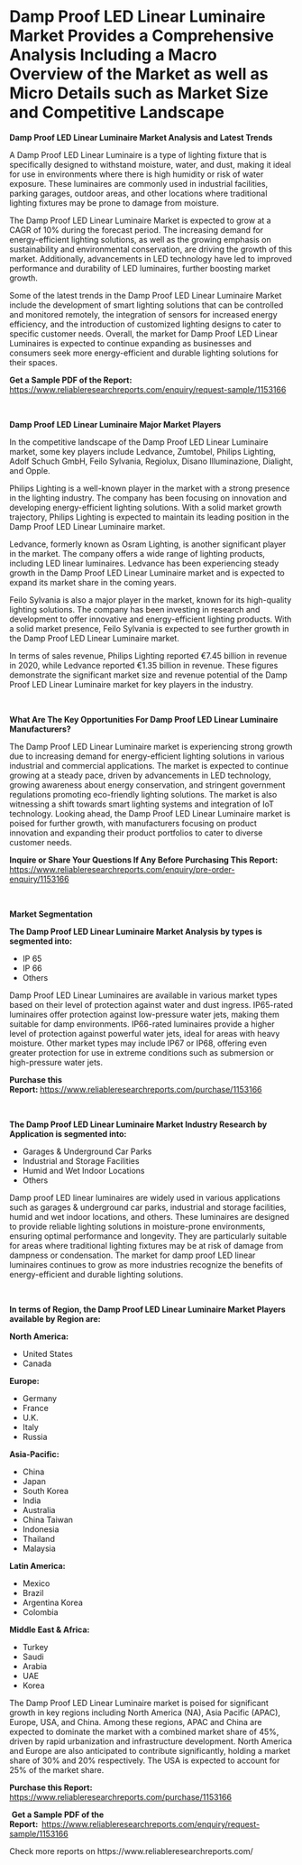 <p><h1>Damp Proof LED Linear Luminaire Market Provides a Comprehensive Analysis Including a Macro Overview of the Market as well as Micro Details such as Market Size and Competitive Landscape</h1></p><p><strong>Damp Proof LED Linear Luminaire Market Analysis and Latest Trends</strong></p>
<p><p>A Damp Proof LED Linear Luminaire is a type of lighting fixture that is specifically designed to withstand moisture, water, and dust, making it ideal for use in environments where there is high humidity or risk of water exposure. These luminaires are commonly used in industrial facilities, parking garages, outdoor areas, and other locations where traditional lighting fixtures may be prone to damage from moisture.</p><p>The Damp Proof LED Linear Luminaire Market is expected to grow at a CAGR of 10% during the forecast period. The increasing demand for energy-efficient lighting solutions, as well as the growing emphasis on sustainability and environmental conservation, are driving the growth of this market. Additionally, advancements in LED technology have led to improved performance and durability of LED luminaires, further boosting market growth.</p><p>Some of the latest trends in the Damp Proof LED Linear Luminaire Market include the development of smart lighting solutions that can be controlled and monitored remotely, the integration of sensors for increased energy efficiency, and the introduction of customized lighting designs to cater to specific customer needs. Overall, the market for Damp Proof LED Linear Luminaires is expected to continue expanding as businesses and consumers seek more energy-efficient and durable lighting solutions for their spaces.</p></p>
<p><strong>Get a Sample PDF of the Report:&nbsp;</strong> <a href="https://www.reliableresearchreports.com/enquiry/request-sample/1153166">https://www.reliableresearchreports.com/enquiry/request-sample/1153166</a></p>
<p>&nbsp;</p>
<p><strong>Damp Proof LED Linear Luminaire Major Market Players</strong></p>
<p><p>In the competitive landscape of the Damp Proof LED Linear Luminaire market, some key players include Ledvance, Zumtobel, Philips Lighting, Adolf Schuch GmbH, Feilo Sylvania, Regiolux, Disano Illuminazione, Dialight, and Opple. </p><p>Philips Lighting is a well-known player in the market with a strong presence in the lighting industry. The company has been focusing on innovation and developing energy-efficient lighting solutions. With a solid market growth trajectory, Philips Lighting is expected to maintain its leading position in the Damp Proof LED Linear Luminaire market.</p><p>Ledvance, formerly known as Osram Lighting, is another significant player in the market. The company offers a wide range of lighting products, including LED linear luminaires. Ledvance has been experiencing steady growth in the Damp Proof LED Linear Luminaire market and is expected to expand its market share in the coming years.</p><p>Feilo Sylvania is also a major player in the market, known for its high-quality lighting solutions. The company has been investing in research and development to offer innovative and energy-efficient lighting products. With a solid market presence, Feilo Sylvania is expected to see further growth in the Damp Proof LED Linear Luminaire market.</p><p>In terms of sales revenue, Philips Lighting reported €7.45 billion in revenue in 2020, while Ledvance reported €1.35 billion in revenue. These figures demonstrate the significant market size and revenue potential of the Damp Proof LED Linear Luminaire market for key players in the industry.</p></p>
<p>&nbsp;</p>
<p><strong>What Are The Key Opportunities For Damp Proof LED Linear Luminaire Manufacturers?</strong></p>
<p><p>The Damp Proof LED Linear Luminaire market is experiencing strong growth due to increasing demand for energy-efficient lighting solutions in various industrial and commercial applications. The market is expected to continue growing at a steady pace, driven by advancements in LED technology, growing awareness about energy conservation, and stringent government regulations promoting eco-friendly lighting solutions. The market is also witnessing a shift towards smart lighting systems and integration of IoT technology. Looking ahead, the Damp Proof LED Linear Luminaire market is poised for further growth, with manufacturers focusing on product innovation and expanding their product portfolios to cater to diverse customer needs.</p></p>
<p><strong>Inquire or Share Your Questions If Any Before Purchasing This Report:</strong> <a href="https://www.reliableresearchreports.com/enquiry/pre-order-enquiry/1153166">https://www.reliableresearchreports.com/enquiry/pre-order-enquiry/1153166</a></p>
<p>&nbsp;</p>
<p><strong>Market Segmentation</strong></p>
<p><strong>The Damp Proof LED Linear Luminaire Market Analysis by types is segmented into:</strong></p>
<p><ul><li>IP 65</li><li>IP 66</li><li>Others</li></ul></p>
<p><p>Damp Proof LED Linear Luminaires are available in various market types based on their level of protection against water and dust ingress. IP65-rated luminaires offer protection against low-pressure water jets, making them suitable for damp environments. IP66-rated luminaires provide a higher level of protection against powerful water jets, ideal for areas with heavy moisture. Other market types may include IP67 or IP68, offering even greater protection for use in extreme conditions such as submersion or high-pressure water jets.</p></p>
<p><strong>Purchase this Report:&nbsp;</strong><a href="https://www.reliableresearchreports.com/purchase/1153166">https://www.reliableresearchreports.com/purchase/1153166</a></p>
<p>&nbsp;</p>
<p><strong>The Damp Proof LED Linear Luminaire Market Industry Research by Application is segmented into:</strong></p>
<p><ul><li>Garages & Underground Car Parks</li><li>Industrial and Storage Facilities</li><li>Humid and Wet Indoor Locations</li><li>Others</li></ul></p>
<p><p>Damp proof LED linear luminaires are widely used in various applications such as garages & underground car parks, industrial and storage facilities, humid and wet indoor locations, and others. These luminaires are designed to provide reliable lighting solutions in moisture-prone environments, ensuring optimal performance and longevity. They are particularly suitable for areas where traditional lighting fixtures may be at risk of damage from dampness or condensation. The market for damp proof LED linear luminaires continues to grow as more industries recognize the benefits of energy-efficient and durable lighting solutions.</p></p>
<p>&nbsp;</p>
<p><strong>In terms of Region, the Damp Proof LED Linear Luminaire Market Players available by Region are:</strong></p>
<p>
    <p> <strong> North America: </strong>
        <ul>
            <li>United States</li>
            <li>Canada</li>
        </ul>
        </p> 
    <p> <strong> Europe: </strong>
        <ul>
            <li>Germany</li>
            <li>France</li>
            <li>U.K.</li>
            <li>Italy</li>
            <li>Russia</li>
        </ul>
        </p> 
    <p> <strong> Asia-Pacific: </strong>
        <ul>
            <li>China</li>
            <li>Japan</li>
            <li>South Korea</li>
            <li>India</li>
            <li>Australia</li>
            <li>China Taiwan</li>
            <li>Indonesia</li>
            <li>Thailand</li>
            <li>Malaysia</li>
        </ul>
        </p> 
    <p> <strong> Latin America: </strong>
        <ul>
            <li>Mexico</li>
            <li>Brazil</li>
            <li>Argentina Korea</li>
            <li>Colombia</li>
        </ul>
        </p> 
    <p> <strong> Middle East & Africa: </strong>
        <ul>
            <li>Turkey</li>
            <li>Saudi</li>
            <li>Arabia</li>
            <li>UAE</li>
            <li>Korea</li>
        </ul>
    </p>
    </p>
<p><p>The Damp Proof LED Linear Luminaire market is poised for significant growth in key regions including North America (NA), Asia Pacific (APAC), Europe, USA, and China. Among these regions, APAC and China are expected to dominate the market with a combined market share of 45%, driven by rapid urbanization and infrastructure development. North America and Europe are also anticipated to contribute significantly, holding a market share of 30% and 20% respectively. The USA is expected to account for 25% of the market share.</p></p>
<p><strong>Purchase this Report: </strong><a href="https://www.reliableresearchreports.com/purchase/1153166">https://www.reliableresearchreports.com/purchase/1153166</a></p>
<p>&nbsp;<strong>Get a Sample PDF of the Report:&nbsp;&nbsp;</strong><a href="https://www.reliableresearchreports.com/enquiry/request-sample/1153166">https://www.reliableresearchreports.com/enquiry/request-sample/1153166</a></p>
<p><strong></strong></p>
<p>Check more reports on https://www.reliableresearchreports.com/</p>